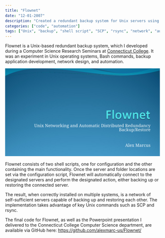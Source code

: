 ```yaml
---
title: "Flownet"
date: "12-01-2007"
description: "Created a redundant backup system for Unix servers using SCP and rsync."
categories: ["code", "automation"]
tags: ["Unix", "backup", "shell script", "SCP", "rsync", "network", "automation"]
---
```

Flownet is a Unix-based redundant backup system, which I developed during a Computer Science Research Seminars at [Connecticut College](http://www.conncoll.edu/).  It was an experiment in Unix operating systems, Bash commands, backup application development, network design, and automation.

![Flownet presentation screenshot](./assets/flownet.png)

Flownet consists of two shell scripts, one for configuration and the other containing the main functionality.  Once the server and folder locations are set via the configuration script, Flownet will automatically connect to the designated servers and perform the designated action, either backing up or restoring the connected server.

The result, when correctly installed on multiple systems, is a network of self-sufficient servers capable of backing up and restoring each other.  The implementation takes advantage of key Unix commands such as SCP and rsync.

The final code for Flownet, as well as the Powerpoint presentation I delivered to the Connecticut College Computer Science department, are available via GitHub here: https://github.com/alexmarc-us/Flownet/
